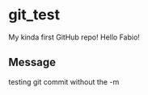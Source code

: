 # git_test

My kinda first GitHub repo!
Hello Fabio!

## Message

testing git commit without the -m
